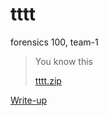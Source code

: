 # tttt

forensics 100, team-1

> You know this
>
> [tttt.zip](attachments/tttt.zip)

[Write-up](WRITEUP.md)
